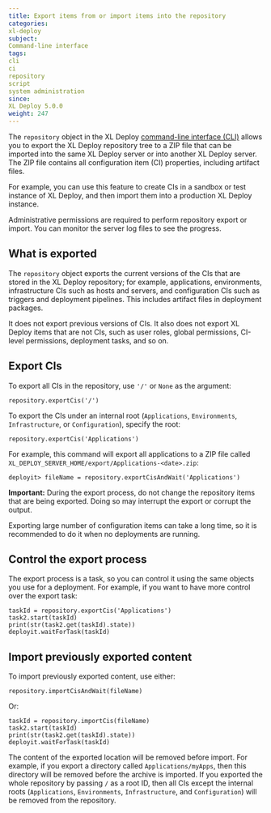 ```yaml
---
title: Export items from or import items into the repository
categories:
xl-deploy
subject:
Command-line interface
tags:
cli
ci
repository
script
system administration
since:
XL Deploy 5.0.0
weight: 247
---
```


The `repository` object in the XL Deploy [command-line interface (CLI)](/xl-deploy/concept/getting-started-with-the-xl-deploy-cli.html) allows you to export the XL Deploy repository tree to a ZIP file that can be imported into the same XL Deploy server or into another XL Deploy server. The ZIP file contains all configuration item (CI) properties, including artifact files.

For example, you can use this feature to create CIs in a sandbox or test instance of XL Deploy, and then import them into a production XL Deploy instance.

Administrative permissions are required to perform repository export or import. You can monitor the server log files to see the progress.

## What is exported

The `repository` object exports the current versions of the CIs that are stored in the XL Deploy repository; for example, applications, environments, infrastructure CIs such as hosts and servers, and configuration CIs such as triggers and deployment pipelines. This includes artifact files in deployment packages.

It does not export previous versions of CIs. It also does not export XL Deploy items that are not CIs, such as user roles, global permissions, CI-level permissions, deployment tasks, and so on.

## Export CIs

To export all CIs in the repository, use `'/'` or `None` as the argument:

    repository.exportCis('/')

To export the CIs under an internal root (`Applications`, `Environments`, `Infrastructure`, or `Configuration`), specify the root:

    repository.exportCis('Applications')

For example, this command will export all applications to a ZIP file called `XL_DEPLOY_SERVER_HOME/export/Applications-<date>.zip`:

	deployit> fileName = repository.exportCisAndWait('Applications')

**Important:** During the export process, do not change the repository items that are being exported. Doing so may interrupt the export or corrupt the output.

Exporting large number of configuration items can take a long time, so it is recommended to do it when no deployments are running.

## Control the export process

The export process is a task, so you can control it using the same objects you use for a deployment. For example, if you want to have more control over the export task:

    taskId = repository.exportCis('Applications')
    task2.start(taskId)
    print(str(task2.get(taskId).state))
    deployit.waitForTask(taskId)

## Import previously exported content

To import previously exported content, use either:

    repository.importCisAndWait(fileName)

Or:

    taskId = repository.importCis(fileName)
    task2.start(taskId)
    print(str(task2.get(taskId).state))
    deployit.waitForTask(taskId)

The content of the exported location will be removed before import. For example, if you export a directory called `Applications/myApps`, then this directory will be removed before the archive is imported. If you exported the whole repository by passing `/` as a root ID, then all CIs except the internal roots (`Applications`, `Environments`, `Infrastructure`, and `Configuration`) will be removed from the repository.

